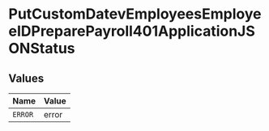 # PutCustomDatevEmployeesEmployeeIDPreparePayroll401ApplicationJSONStatus


## Values

| Name    | Value   |
| ------- | ------- |
| `ERROR` | error   |
